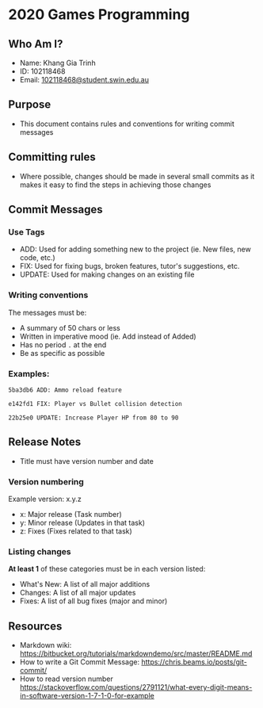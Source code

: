 # 2020 Games Programming

## Who Am I?

* Name: Khang Gia Trinh
* ID: 102118468
* Email: 102118468@student.swin.edu.au

## Purpose

* This document contains rules and conventions for writing commit messages

## Committing rules
* Where possible, changes should be made in several small commits as it makes it
easy to find the steps in achieving those changes

## Commit Messages
### Use Tags

* ADD: Used for adding something new to the project (ie. New files, new code, etc.)
* FIX: Used for fixing bugs, broken features, tutor's suggestions, etc.
* UPDATE: Used for making changes on an existing file

### Writing conventions
The messages must be:
* A summary of 50 chars or less
* Written in imperative mood (ie. Add instead of Added)
* Has no period `.` at the end
* Be as specific as possible

### Examples:
```
5ba3db6 ADD: Ammo reload feature
```
```
e142fd1 FIX: Player vs Bullet collision detection
```
```
22b25e0 UPDATE: Increase Player HP from 80 to 90
```

## Release Notes
* Title must have version number and date

### Version numbering
Example version: x.y.z
* x: Major release (Task number)
* y: Minor release (Updates in that task)
* z: Fixes (Fixes related to that task)

### Listing changes
**At least 1** of these categories must be in each version listed:
  * What's New: A list of all major additions
  * Changes: A list of all major updates
  * Fixes: A list of all bug fixes (major and minor)

## Resources
* Markdown wiki: https://bitbucket.org/tutorials/markdowndemo/src/master/README.md
* How to write a Git Commit Message: https://chris.beams.io/posts/git-commit/
* How to read version number https://stackoverflow.com/questions/2791121/what-every-digit-means-in-software-version-1-7-1-0-for-example
